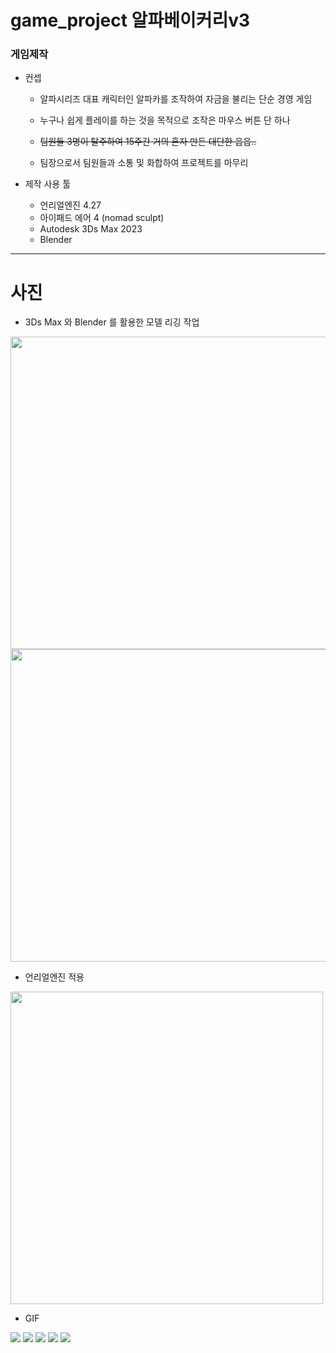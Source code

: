 # game_project 알파베이커리v3
 ### 게임제작
  * 컨셉
    * 알파시리즈 대표 캐릭터인 알파카를 조작하여 자금을 불리는 단순 경영 게임
    * 누구나 쉽게 플레이를 하는 것을 목적으로 조작은 마우스 버튼 단 하나
    * ~~팀원들 3명이 탈주하여 15주간 거의 혼자 만든 대단한 읍읍..~~
    
    * 팀장으로서 팀원들과 소통 및 화합하여 프로젝트를 마무리
   
  * 제작 사용 툴
    * 언리얼엔진 4.27
    * 아이패드 에어 4 (nomad sculpt)
    * Autodesk 3Ds Max 2023
    * Blender
---

# 사진

 * 3Ds Max 와 Blender 를 활용한 모델 리깅 작업
 
<img src="https://user-images.githubusercontent.com/50231941/223143913-4dc72f7a-37b7-4766-b2d3-738b2da9718a.png" width="650" height="500" />
<img src="https://user-images.githubusercontent.com/50231941/223144152-6923b848-3216-4bb2-a334-cf576dc187e9.png" width="650" height="500" />

 * 언리얼엔진 적용
 
<img src="https://user-images.githubusercontent.com/50231941/223144331-dd7d5cc8-d8cb-45cc-89cc-bbbfdd0e9aa9.png" width="500" height="500" />

 * GIF
 
<img src="https://user-images.githubusercontent.com/50231941/223146289-ea18a1a1-01db-4c9e-9d7f-527713f67747.gif" />
<img src="https://user-images.githubusercontent.com/50231941/223146416-68c02959-b94f-4e56-a5f5-e2577ea5d865.gif" />
<img src="https://user-images.githubusercontent.com/50231941/223146523-9b2db27a-ba2b-461b-87a9-165dd0a0f52c.gif" />
<img src="https://user-images.githubusercontent.com/50231941/223146695-704759b9-9f4b-4fb6-abb2-1e56cdb893a8.gif" />
<img src="https://user-images.githubusercontent.com/50231941/223146800-c340efa4-57a7-461f-90b3-1be467544c7d.gif" />
